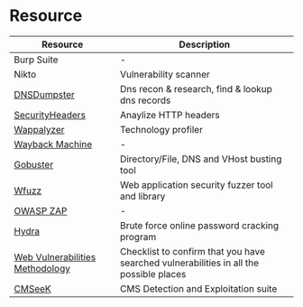 # Resource
Resource | Description 
--- | ---
Burp Suite | -
Nikto | Vulnerability scanner
[DNSDumpster](https://dnsdumpster.com/) | Dns recon & research, find & lookup dns records
[SecurityHeaders](https://securityheaders.com/) | Anaylize HTTP headers
[Wappalyzer](https://www.wappalyzer.com/) | Technology profiler
[Wayback Machine](https://archive.org/web/) | -
[Gobuster](https://github.com/OJ/gobuster) | Directory/File, DNS and VHost busting tool
[Wfuzz](https://wfuzz.readthedocs.io/en/latest/index.html) | Web application security fuzzer tool and library
[OWASP ZAP](https://www.zaproxy.org/) | - 
[Hydra](https://github.com/vanhauser-thc/thc-hydra) | Brute force online password cracking program
[Web Vulnerabilities Methodology](https://book.hacktricks.xyz/pentesting-web/web-vulnerabilities-methodology) | Checklist to confirm that you have searched vulnerabilities in all the possible places
[CMSeeK](https://github.com/Tuhinshubhra/CMSeeK) | CMS Detection and Exploitation suite

